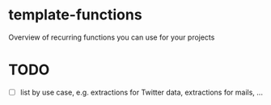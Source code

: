 # template-functions
Overview of recurring functions you can use for your projects

# TODO
 - [ ] list by use case, e.g. extractions for Twitter data, extractions for mails, ... 
